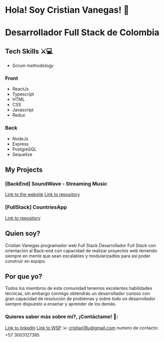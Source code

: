 # Hola! Soy Cristian Vanegas! 👋
 # Desarrollador Full Stack de Colombia
 
 ## Tech Skills ⚔💻
 - Scrum methodology
 ### Front
 - ReactJs
 - Typescript
 - HTML
 - CSS
 - Javascript
 - Redux
 
 ### Back
 - NodeJs
 - Express
 - PostgreSQL
 - Sequelize
 
 ## My Projects
 ### [BackEnd] SoundWave - Streaming Music
[Link to the website](https://soundwave-swart.vercel.app/)
[Link to repository](https://github.com/SoundWavePF)
 
 ### [FullStack] CountriesApp
[Link to repository](https://github.com/cristian18u/PI-Countries)

## Quien soy?
Cristian Vanegas programador web Full Stack 
Desarrollador Full Stack con orientación al Back-end con capacidad de realizar proyectos web teniendo siempre en mente que sean escalables y modularizadles para así poder construir en equipo.

## Por que yo?
Todos los miembros de esta comunidad tenemos excelentes habilidades técnicas, sin embargo conmigo obtendrás un desarrollador curioso con gran capacidad de resolución de problemas y sobre todo un desarrollador siempre dispuesto a enseñar y aprender de los demás.


### Quieres saber más sobre mí?, ¡Contáctame! 💬:

[Link to linkedln](https://www.linkedin.com/in/cristian-vanegas/)
[Link to WSP](https://walink.co/ac70da)
✉️ cristian18u@gmail.com
numero de contacto: +57 3003127385 

<!--
**cristian18u/cristian18u** is a ✨ _special_ ✨ repository because its `README.md` (this file) appears on your GitHub profile.

Here are some ideas to get you started:

- 🔭 I’m currently working on ...
- 🌱 I’m currently learning ...
- 👯 I’m looking to collaborate on ...
- 🤔 I’m looking for help with ...
- 💬 Ask me about ...
- 📫 How to reach me: ...
- 😄 Pronouns: ...
- ⚡ Fun fact: ...
-->
